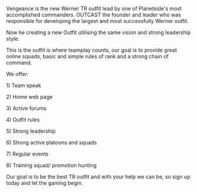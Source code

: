 Vengeance is the new Werner TR outfit lead by one of Planetside's most
accomplished commanders. OUTCAST the founder and leader who was
responsible for developing the largest and most successfully Werner
outfit.

Now he creating a new Outfit utilising the same vision and strong
leadership style.

This is the outfit is where teamplay counts, our goal is to provide
great online squads, basic and simple rules of rank and a strong chain
of command.

We offer:

1\) Team speak

2\) Home web page

3\) Active forums

4\) Outfit rules

5\) Strong leadership

6\) Strong active platoons and squads

7\) Regular events

8\) Training squad/ promotion hunting

Our goal is to be the best TR outfit and with your help we can be, so
sign up today and let the gaming begin.